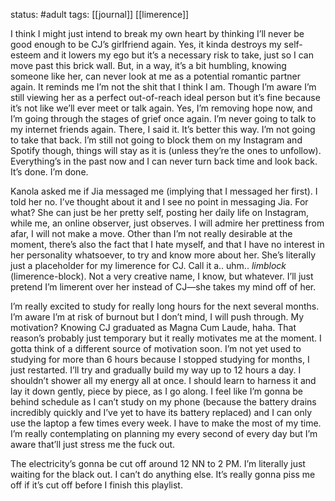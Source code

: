 status: #adult 
tags: [[journal]] [[limerence]] 

I think I might just intend to break my own heart by thinking I’ll never be good enough to be CJ’s girlfriend again. Yes, it kinda destroys my self-esteem and it lowers my ego but it’s a necessary risk to take, just so I can move past this brick wall. But, in a way, it’s a bit humbling, knowing someone like her, can never look at me as a potential romantic partner again. It reminds me I’m not the shit that I think I am. Though I’m aware I’m still viewing her as a perfect out-of-reach ideal person but it’s fine because it’s not like we’ll ever meet or talk again. Yes, I’m removing hope now, and I’m going through the stages of grief once again. I’m never going to talk to my internet friends again. There, I said it. It’s better this way. I’m not going to take that back. I’m still not going to block them on my Instagram and Spotify though, things will stay as it is (unless they’re the ones to unfollow). Everything’s in the past now and I can never turn back time and look back. It’s done. I’m done.

Kanola asked me if Jia messaged me (implying that I messaged her first). I told her no. I’ve thought about it and I see no point in messaging Jia. For what? She can just be her pretty self, posting her daily life on Instagram, while me, an online observer, just observes. I will admire her prettiness from afar, I will not make a move. Other than I’m not really desirable at the moment, there’s also the fact that I hate myself, and that I have no interest in her personality whatsoever, to try and know more about her. She’s literally just a placeholder for my limerence for CJ. Call it a.. uhm.. *limblock* (limerence-block). Not a very creative name, I know, but whatever. I’ll just pretend I’m limerent over her instead of CJ—she takes my mind off of her.

I’m really excited to study for really long hours for the next several months. I’m aware I’m at risk of burnout but I don’t mind, I will push through. My motivation? Knowing CJ graduated as Magna Cum Laude, haha. That reason’s probably just temporary but it really motivates me at the moment. I gotta think of a different source of motivation soon. I’m not yet used to studying for more than 6 hours because I stopped studying for months, I just restarted. I’ll try and gradually build my way up to 12 hours a day. I shouldn’t shower all my energy all at once. I should learn to harness it and lay it down gently, piece by piece, as I go along. I feel like I’m gonna be behind schedule as I can’t study on my phone (because the battery drains incredibly quickly and I’ve yet to have its battery replaced) and I can only use the laptop a few times every week. I have to make the most of my time. I’m really contemplating on planning my every second of every day but I’m aware that’ll just stress me the fuck out.

The electricity’s gonna be cut off around 12 NN to 2 PM. I’m literally just waiting for the black out. I can’t do anything else. It’s really gonna piss me off if it’s cut off before I finish this playlist.